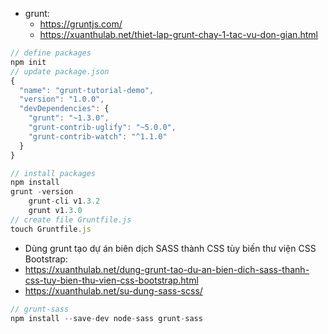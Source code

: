 - grunt:
  - https://gruntjs.com/
  - https://xuanthulab.net/thiet-lap-grunt-chay-1-tac-vu-don-gian.html
```js
// define packages
npm init
// update package.json
{
  "name": "grunt-tutorial-demo",
  "version": "1.0.0",
  "devDependencies": {
    "grunt": "~1.3.0",
    "grunt-contrib-uglify": "~5.0.0",
    "grunt-contrib-watch": "^1.1.0"
  }
}

// install packages
npm install
grunt -version
    grunt-cli v1.3.2
    grunt v1.3.0
// create file Gruntfile.js
touch Gruntfile.js
```
- Dùng grunt tạo dự án biên dịch SASS thành CSS tùy biến thư viện CSS Bootstrap: 
- https://xuanthulab.net/dung-grunt-tao-du-an-bien-dich-sass-thanh-css-tuy-bien-thu-vien-css-bootstrap.html
- https://xuanthulab.net/su-dung-sass-scss/
```js
// grunt-sass
npm install --save-dev node-sass grunt-sass
```